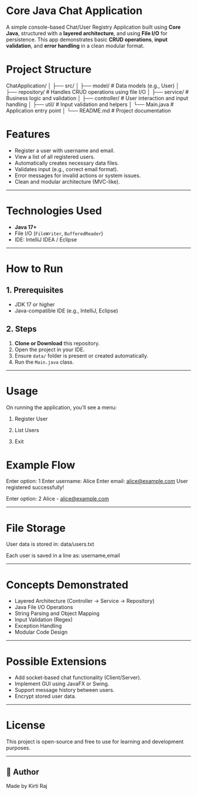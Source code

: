 # Core Java Chat Application

A simple console-based Chat/User Registry Application built using **Core Java**, structured with a **layered architecture**, and using **File I/O** for persistence. This app demonstrates basic **CRUD operations**, **input validation**, and **error handling** in a clean modular format.

# Project Structure

ChatApplication/
│
├── src/
│ ├── model/ # Data models (e.g., User)
│ ├── repository/ # Handles CRUD operations using file I/O
│ ├── service/ # Business logic and validation
│ ├── controller/ # User interaction and input handling
│ ├── util/ # Input validation and helpers
│ └── Main.java # Application entry point
│
└── README.md # Project documentation

# Features

- Register a user with username and email.
- View a list of all registered users.
- Automatically creates necessary data files.
- Validates input (e.g., correct email format).
- Error messages for invalid actions or system issues.
- Clean and modular architecture (MVC-like).

---

# Technologies Used

- **Java 17+**
- File I/O (`FileWriter`, `BufferedReader`)
- IDE: IntelliJ IDEA / Eclipse

---

# How to Run

## 1. Prerequisites

- JDK 17 or higher
- Java-compatible IDE (e.g., IntelliJ, Eclipse)

## 2. Steps

1. **Clone or Download** this repository.
2. Open the project in your IDE.
3. Ensure `data/` folder is present or created automatically.
4. Run the `Main.java` class.

---

# Usage

On running the application, you’ll see a menu:
1. Register User

2. List Users

3. Exit


# Example Flow
Enter option: 1
Enter username: Alice
Enter email: alice@example.com
User registered successfully!

Enter option: 2
Alice - alice@example.com


---

# File Storage

User data is stored in:
data/users.txt

Each user is saved in a line as:
username,email


---

# Concepts Demonstrated

- Layered Architecture (Controller → Service → Repository)
- Java File I/O Operations
- String Parsing and Object Mapping
- Input Validation (Regex)
- Exception Handling
- Modular Code Design

---

# Possible Extensions

- Add socket-based chat functionality (Client/Server).
- Implement GUI using JavaFX or Swing.
- Support message history between users.
- Encrypt stored user data.

---

# License

This project is open-source and free to use for learning and development purposes.

---

## 👤 Author

Made by Kirti Raj








